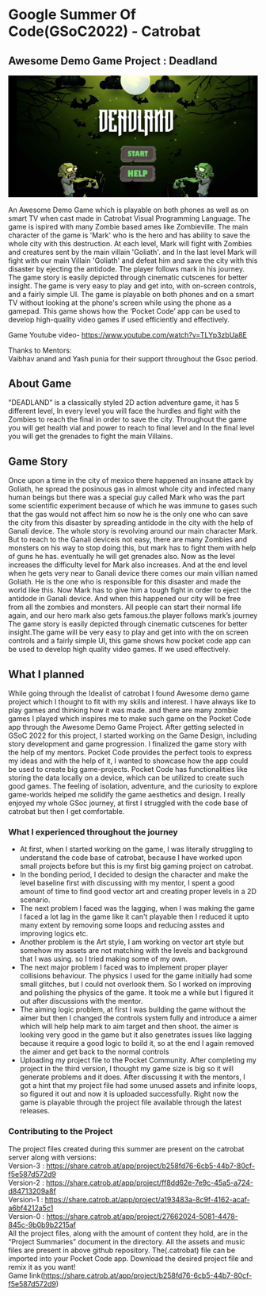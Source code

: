 # Google Summer Of Code(GSoC2022) - Catrobat
## Awesome Demo Game Project : Deadland
![MainPage](mainpage.png)

An Awesome Demo Game which is playable on both phones as well as on smart TV when cast made in Catrobat Visual Programming Language. The game is ispired with many Zombie based ames like Zombieville. The main character of the game is 'Mark'  who is the hero and has ability to save the whole city with this destruction. At each level, Mark will fight with Zombies and creatures sent by the main villain 'Goliath'. and In the last level Mark will fight with our main Villain 'Goliath' and defeat him and save the city with this disaster by ejecting the antidode. The player follows mark in his journey. The game story is easily depicted through cinematic cutscenes for better insight. The game is very easy to play and get into, with on-screen controls, and a fairly simple UI. The game is playable on both phones and on a smart TV without looking at the phone's screen while using the phone as a gamepad. This game shows how the ‘Pocket Code’ app can be used to develop high-quality video games if used efficiently and effectively.

Game Youtube video- https://www.youtube.com/watch?v=TLYp3zbUa8E

Thanks to Mentors: <br>
Vaibhav anand and Yash punia for their support throughout the Gsoc period.

## About Game
"DEADLAND” is a classically styled 2D action adventure game, it has 5 different level, In every level you will face the hurdles and fight with the Zombies to reach the final in order to save the city. Throughout the game you will get health vial and power to reach to final level and In the final level you will get the grenades to fight the main Villains.

## Game Story
Once upon a time in the city of mexico there happened an insane attack by Goliath, he spread the posinous gas in almost whole city and infected many human beings but there was a special guy called Mark who was the part some scientific experiment because of which he was immune to gases such that the gas would not affect him so now he is the only one who can save the city from this disaster by spreading antidode in the city with the help of Ganali device. The whole story is revolving around our main character Mark. But to reach to the Ganali deviceis not easy, there are many Zombies and monsters on his way to stop doing this, but mark has to fight them with help of guns he has. eventually he will get grenades also. Now as the level increases the difficulty level for Mark also increases. And at the end level when he gets very near to Ganali device there comes our main villian named Goliath. He is the one who is responsible for this disaster and made the world like this. Now Mark has to give him a tough fight in order to eject the antidode in Ganali device.
And when this happened our city will be free from all the zombies and monsters.
All people can start their normal life again, and our hero mark also gets famous.the player follows mark’s journey The game story is easily depicted through cinematic cutscenes for better insight.The game will be very easy to play and get into with the on screen controls and a fairly simple UI, this game shows how pocket code app can be used to develop high quality video games. If we used effectively.

## What I planned
While going through the Idealist of catrobat I found Awesome demo game project which I thought to fit with my skills and interest. I have always like to play games and thinking how it was made. and there are many zombie games I played which inspires me to make such game on the Pocket Code app through the Awesome Demo Game Project. After getting selected in GSoC 2022 for this project, I started working on the Game Design, including story development and game progression. I finalized the game story with the help of my mentors. Pocket Code provides the perfect tools to express my ideas and with the help of it, I wanted to showcase how the app could be used to create big game-projects. Pocket Code has functionalities like storing the data locally on a device, which can be utilized to create such good games. The feeling of isolation, adventure, and the curiosity to explore game-worlds helped me solidify the game aesthetics and design. I really enjoyed my whole GSoc journey, at first I struggled with the code base of catrobat but then I get comfortable.

### What I experienced throughout the journey
* At first, when I started working on the game, I was literally struggling to understand the code base of catrobat, because I have worked upon small projects before but this is my first big gaming project on catrobat.
* In the bonding period, I decided to design the character and make the level baseline first with discussing with my mentor, I spent a good amount of time to find good vector art and creating proper levels in a 2D scenario.
* The next problem I faced was the lagging, when I was making the game I faced a lot lag in the game like it can't playable then I reduced it upto many extent by removing some loops and reducing asstes and improving logics etc. 
* Another problem is the Art style, I am working on vector art style but somehow my assets are not matching with the levels and background that I was using. so I tried making some of my own.
* The next major problem I faced was to implement proper player collisions behaviour. The physics I used for the game initially had some small glitches, but I could not overlook them. So I worked on improving and polishing the physics of the game. It took me a while but I figured it out after discussions with the mentor.
* The aiming logic problem, at first I was building the game without the aimer but then I changed the controls system fully and introduce a aimer which will help help mark to aim target and then shoot. the aimer is looking very good in the game but it also genetrates issues like lagging because it require a good logic to boild it, so at the end I again removed the aimer and get back to the normal controls
* Uploading my project file to the Pocket Community. After completing my project in the third version, I thought my game size is big so it will generate problems and it does. After discussing it with the mentors, I got a hint that my project file had some unused assets and infinite loops, so figured it out and now it is uploaded successfully. Right now the game is playable through the project file available through the latest releases.



### Contributing to the Project
The project files created during this summer are present on the catrobat server along with versions: <br>
Version-3 : https://share.catrob.at/app/project/b258fd76-6cb5-44b7-80cf-f5e587d572d9  <br>
Version-2 : https://share.catrob.at/app/project/ff8dd62e-7e9c-45a5-a724-d84713209a8f <br>
Version-1 : https://share.catrob.at/app/project/a193483a-8c9f-4162-acaf-a6bf4212a5c1 <br>
Version-0 : https://share.catrob.at/app/project/27662024-5081-4478-845c-9b0b9b2215af <br>
All the project files, along with the amount of content they hold, are in the “Project Summaries” document in the directory. All the assets and music files are present in above github repository. The(.catrobat) file can be imported into your Pocket Code app.
Download the desired project file and remix it as you want!<br>
Game link(https://share.catrob.at/app/project/b258fd76-6cb5-44b7-80cf-f5e587d572d9)
